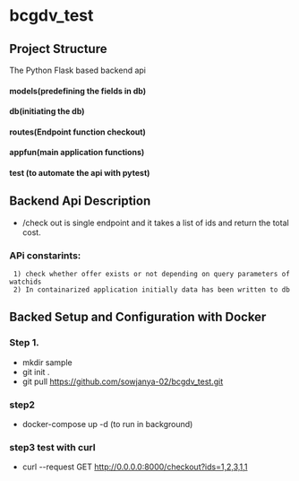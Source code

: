 # bcgdv_test


## Project Structure
The Python Flask based backend api
   #### models(predefining the fields in db)
   #### db(initiating the db)
   #### routes(Endpoint function checkout)
   #### appfun(main application functions)
   #### test (to automate the api with pytest)
     
## Backend Api Description
  * /check out is single endpoint and it takes a list of ids and return the total cost.
  ### APi constarints:
     1) check whether offer exists or not depending on query parameters of watchids
     2) In containarized application initially data has been written to db 

## Backed Setup and Configuration with Docker

### Step 1.
   * mkdir sample
   * git init .
   * git pull  https://github.com/sowjanya-02/bcgdv_test.git
   
### step2
 * docker-compose up -d (to run in background)

### step3 test with curl
   * curl --request GET  http://0.0.0.0:8000/checkout?ids=1,2,3,1,1
   

   
   
   
   
   
 





